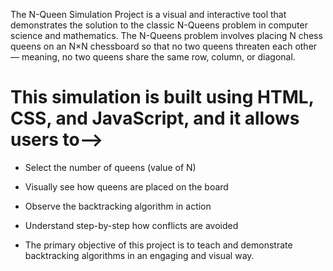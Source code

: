 The N-Queen Simulation Project is a visual and interactive tool that demonstrates the solution to the classic N-Queens problem in computer science and mathematics. The N-Queens problem involves placing N chess queens on an N×N chessboard so that no two queens threaten each other — meaning, no two queens share the same row, column, or diagonal.

# This simulation is built using HTML, CSS, and JavaScript, and it allows users to-->

* Select the number of queens (value of N)

* Visually see how queens are placed on the board

* Observe the backtracking algorithm in action

* Understand step-by-step how conflicts are avoided

* The primary objective of this project is to teach and demonstrate backtracking algorithms in an engaging and visual way.
